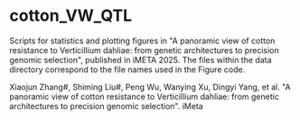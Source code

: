 # cotton_VW_QTL
Scripts for statistics and plotting figures in "A panoramic view of cotton resistance to Verticillium dahliae: from genetic architectures to precision genomic selection", published in iMETA 2025. The files within the data directory correspond to the file names used in the Figure code.

Xiaojun Zhang#, Shiming Liu#, Peng Wu, Wanying Xu, Dingyi Yang, et al. "A panoramic view of cotton resistance to Verticillium dahliae: from genetic architectures to precision genomic selection". iMeta
